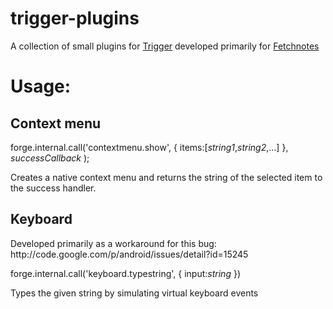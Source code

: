 trigger-plugins
===============

A collection of small plugins for [Trigger](http://www.trigger.io) developed primarily for [Fetchnotes](http://fetchnotes.com)

<h1>Usage:</h1>

<h2>Context menu</h2>

forge.internal.call('contextmenu.show',
{
    items:[_string1_,_string2_,...]
},
*successCallback*
);

Creates a native context menu and returns the string of the selected item to the success handler.

<h2>Keyboard</h2>
Developed primarily as a workaround for this bug: http://code.google.com/p/android/issues/detail?id=15245

forge.internal.call('keyboard.typestring',
{
    input:_string_
})

Types the given string by simulating virtual keyboard events